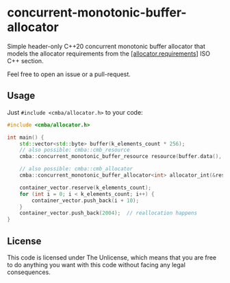 # concurrent-monotonic-buffer-allocator
Simple header-only C++20 concurrent monotonic buffer allocator that models the allocator requirements from the [[allocator.requirements]](https://eel.is/c++draft/allocator.requirements) ISO C++ section.

Feel free to open an issue or a pull-request.

## Usage

Just `#include <cmba/allocator.h>` to your code:

```c++
#include <cmba/allocator.h>

int main() {
    std::vector<std::byte> buffer(k_elements_count * 256);
    // also possible: cmba::cmb_resource
    cmba::concurrent_monotonic_buffer_resource resource(buffer.data(), buffer.size());

    // also possible: cmba::cmb_allocator
    cmba::concurrent_monotonic_buffer_allocator<int> allocator_int(&resource);

    container_vector.reserve(k_elements_count);
    for (int i = 0; i < k_elements_count; i++) {
        container_vector.push_back(i + 10);
    }
    container_vector.push_back(2004);  // reallocation happens
}
```

## License
This code is licensed under The Unlicense, which means that you are free to do anything you want with this code without facing any legal consequences.

